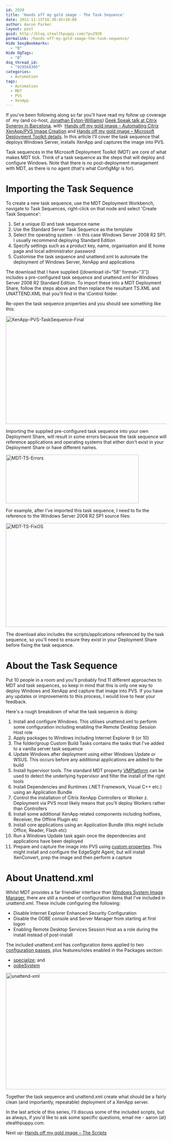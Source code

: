 ```yaml
---
id: 2920
title: 'Hands off my gold image - The Task Sequence'
date: 2012-11-15T16:30:45+10:00
author: Aaron Parker
layout: post
guid: http://blog.stealthpuppy.com/?p=2920
permalink: /hands-off-my-gold-image-the-task-sequence/
Hide SexyBookmarks:
  - "0"
Hide OgTags:
  - "0"
dsq_thread_id:
  - "929564305"
categories:
  - Automation
tags:
  - Automation
  - MDT
  - PVS
  - XenApp
---
```

If you've been following along so far you'll have read my follow up coverage of  my (and co-host, [Jonathan Eyton-Williams](https://twitter.com/jonathanew)) [Geek Speak talk at Citrix Synergy in Barcelona](https://citrix.g2planet.com/synergybarcelona2012/public_session_view.php?agenda_session_id=191&conference=synergy), with  [Hands off my gold image – Automating Citrix XenApp/PVS Image Creation]({{site.baseurl}}/deployment/hands-off-my-gold-image-automating-citrix-xenapppvs-image-creation/) and [Hands off my gold image – Microsoft Deployment Toolkit details]({{site.baseurl}}/deployment/hands-off-my-gold-image-microsoft-deployment-toolkit-details/). In this article I'll cover the task sequence that deploys Windows Server, installs XenApp and captures the image into PVS.

Task sequences in the Microsoft Deployment Toolkit (MDT) are core of what makes MDT tick. Think of a task sequence as the steps that will deploy and configure Windows. Note that there is no post-deployment management with MDT, as there is no agent (that's what ConfigMgr is for).

# Importing the Task Sequence

To create a new task sequence, use the MDT Deployment Workbench, navigate to Task Sequences, right-click on that node and select 'Create Task Sequence':

  1. Set a unique ID and task sequence name
  2. Use the Standard Server Task Sequence as the template
  3. Select the operating system - in this case Windows Server 2008 R2 SP1. I usually recommend deploying Standard Edition
  4. Specify settings such as a product key, name, organisation and IE home page and local administrator password
  5. Customise the task sequence and unattend.xml to automate the deployment of Windows Server, XenApp and applications

The download that I have supplied ([download id="58&#8243; format="3&#8243;]) includes a pre-configured task sequence and unattend.xml for Windows Server 2008 R2 Standard Edition. To import these into a MDT Deployment Share, follow the steps above and then replace the resultant TS.XML and UNATTEND.XML that you'll find in the \Control folder.

Re-open the task sequence properties and you should see something like this:

[<img style="background-image: none; padding-top: 0px; padding-left: 0px; display: inline; padding-right: 0px; border-width: 0px;" title="XenApp-PVS-TaskSequence-Final" src="https://stealthpuppy.com/media/2012/11/XenApp-PVS-TaskSequence-Final_thumb.png" alt="XenApp-PVS-TaskSequence-Final" width="660" height="337" border="0" />]({{site.baseurl}}/media/2012/11/XenApp-PVS-TaskSequence-Final.png)

Importing the supplied pre-configured task sequence into your own Deployment Share, will result in some errors because the task sequence will reference applications and operating systems that either don't exist in your Deployment Share or have different names.

<img style="background-image: none; padding-top: 0px; padding-left: 0px; display: inline; padding-right: 0px; border: 0px;" title="MDT-TS-Errors" src="https://stealthpuppy.com/media/2012/11/MDT-TS-Errors.png" alt="MDT-TS-Errors" width="416" height="152" border="0" /> 

For example, after I've imported this task sequence, I need to fix the reference to the Windows Server 2008 R2 SP1 source files:

[<img style="background-image: none; padding-top: 0px; padding-left: 0px; display: inline; padding-right: 0px; border: 0px;" title="MDT-TS-FixOS" src="https://stealthpuppy.com/media/2012/11/MDT-TS-FixOS_thumb.png" alt="MDT-TS-FixOS" width="660" height="325" border="0" />]({{site.baseurl}}/media/2012/11/MDT-TS-FixOS.png)

The download also includes the scripts/applications referenced by the task sequence, so you'll need to ensure they exist in your Deployment Share before fixing the task sequence.

# About the Task Sequence

Put 10 people in a room and you'll probably find 11 different approaches to MDT and task sequences, so keep in mind that this is only one way to deploy Windows and XenApp and capture that image into PVS. If you have any updates or improvements to this process, I would love to hear your feedback.

Here's a rough breakdown of what the task sequence is doing:

  1. Install and configure Windows. This utilises unattend.xml to perform some configuration including enabling the Remote Desktop Session Host role
  2. Apply packages to Windows including Internet Explorer 9 (or 10)
  3. The folder/group Custom Build Tasks contains the tasks that I've added to a vanilla server task sequence
  4. Update Windows after deployment using either Windows Update or WSUS. This occurs before any additional applications are added to the build
  5. Install hypervisor tools. The standard MDT property [VMPlatform](http://systemscenter.ru/mdt2012.en/vmplatform.htm) can be used to detect the underlying hypervisor and filter the install of the right tools
  6. Install Dependencies and Runtimes (.NET Framework, Visual C++ etc.) using an Application Bundle
  7. Control the installation of Citrix XenApp Controllers or Worker z. Deployment via PVS most likely means that you'll deploy Workers rather than Controllers
  8. Install some additional XenApp related components including hotfixes, Receiver, the Offline Plugin etc
  9. Install core applications using an Application Bundle (this might include Office, Reader, Flash etc)
 10. Run a Windows Update task again once the dependencies and applications have been deployed
 11. Prepare and capture the image into PVS using [custom properties]({{site.baseurl}}/deployment/hands-off-my-gold-image-microsoft-deployment-toolkit-details/). This might install and configure the EdgeSight Agent, but will install XenConvert, prep the image and then perform a capture

# About Unattend.xml

Whilst MDT provides a far friendlier interface than [Windows System Image Manager](http://technet.microsoft.com/en-us/library/cc766347(v=WS.10).aspx), there are still a number of configuration items that I've included in unattend.xml. These include configuring the following:

  * Disable Internet Explorer Enhanced Security Configuration
  * Disable the OOBE console and Server Manager from starting at first logon
  * Enabling Remote Desktop Services Session Host as a role during the install instead of post-install

The included unattend.xml has configuration items applied to two [configuration passes](http://technet.microsoft.com/en-us/library/cc766245(v=ws.10).aspx), plus features/roles enabled in the Packages section:

  * [specialize](http://technet.microsoft.com/en-us/library/cc722130(v=ws.10).aspx); and
  * [oobeSystem](http://technet.microsoft.com/en-us/library/cc748990(v=ws.10).aspx)

[<img style="background-image: none; padding-top: 0px; padding-left: 0px; display: inline; padding-right: 0px; border: 0px;" title="unattend-xml" src="https://stealthpuppy.com/media/2012/11/unattend-xml_thumb.png" alt="unattend-xml" width="660" height="365" border="0" />]({{site.baseurl}}/media/2012/11/unattend-xml.png)

Together the task sequence and unattend.xml create what should be a fairly clean (and importantly, repeatable) deployment of a XenApp server.

In the last article of this series, I'll discuss some of the included scripts, but as always, if you'd like to ask some specific questions, email me - aaron (at) stealthpuppy.com.

Next up: [Hands off my gold image – The Scripts]({{site.baseurl}}/deployment/hands-off-my-gold-image-the-scripts/)
